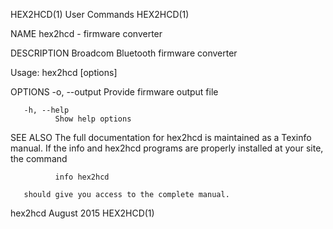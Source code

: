HEX2HCD(1)                                                                                    User Commands                                                                                    HEX2HCD(1)

NAME
       hex2hcd - firmware converter

DESCRIPTION
       Broadcom Bluetooth firmware converter

Usage:
              hex2hcd [options] <file>

OPTIONS
       -o, --output <file>
              Provide firmware output file

       -h, --help
              Show help options

SEE ALSO
       The full documentation for hex2hcd is maintained as a Texinfo manual.  If the info and hex2hcd programs are properly installed at your site, the command

              info hex2hcd

       should give you access to the complete manual.

hex2hcd                                                                                        August 2015                                                                                     HEX2HCD(1)
